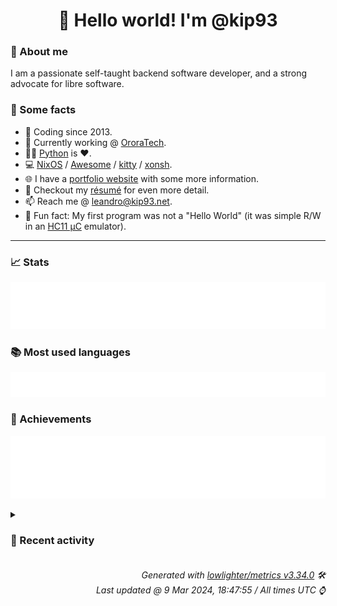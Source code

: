 <!-- README template, populated using this action:
     https://github.com/kip93/kip93/blob/main/.github/workflows/readme.yml. -->

<h1 align="center">👋 Hello world! I'm @kip93</h1> <!-- LOGIN => username -->

### 👤 About me

I am a passionate self-taught backend software developer, and a strong advocate for libre software.


### 💬 Some facts

* 📅 Coding since 2013.
* 💼 Currently working @ [OroraTech](https://ororatech.com/).
* 👨‍💻 [Python](https://github.com/search?q=user%3Akip93&l=python) is ❤️. <!-- LOGIN => username -->
* 💻 [NixOS](https://github.com/NixOS/) /
     [Awesome](https://github.com/awesomeWM/) /
     [kitty](https://github.com/kovidgoyal/kitty/) /
     [xonsh](https://github.com/xonsh/).
* 🌐 I have a [portfolio website](https://kip93.net/) with some more information.
* 📝 Checkout my [résumé](https://kip93.net/resume/) for even more detail.
* 📫 Reach me @ [leandro@kip93.net](mailto:leandro@kip93.net).
* 🎲 Fun fact: My first program was not a "Hello World" (it was simple R/W in an [HC11 µC](https://en.wikipedia.org/wiki/68HC11) emulator).


-----------------------------------------------------------------------------------------------------------------------


### 📈 Stats

![](./stats.svg)


### 📚 Most used languages <!-- by percentage, in decreasing order -->

![](./languages.svg)


### 🏅 Achievements

![](./achievements.svg)


<details> <!-- Last activity -->
<!-- Almost verbatim copy of https://github.com/lowlighter/metrics/blob/latest/source/templates/markdown/partials/activity.ejs, but restructured to be foldable. -->
<summary><h3>📰 Recent activity</h3></summary>

* ➡️ Pushed 1 commit in [kip93/nixpkgs](https://github.com/kip93/nixpkgs) on branch `chore/ansilove`
  * [#fb81121](https://github.com/kip93/nixpkgs/commit/fb81121) Apply suggestions from code review

Co-authored-by: lolbinarycat &lt;dogedoge61+github@gmail.com&gt;
  * *On 6 Mar 2024, 23:01:07*
* #️⃣ Opened [#1 Bad binary name](https://github.com/thefossguy/nixos-needsreboot/issues/1) in [thefossguy/nixos-needsreboot](https://github.com/thefossguy/nixos-needsreboot)
  * *On 6 Mar 2024, 10:41:58*
* 🌟 Starred [thefossguy/nixos-needsreboot](https://github.com/thefossguy/nixos-needsreboot)
  * *On 5 Mar 2024, 11:14:06*
* 🔍 Reviewed [#287984 pablodraw: init at 3.3.13-beta](https://github.com/NixOS/nixpkgs/pull/287984) in [NixOS/nixpkgs](https://github.com/NixOS/nixpkgs)
  * *On 4 Mar 2024, 09:31:11*
</details>


<h6 align="right"><em>
    Generated with <a href="https://github.com/lowlighter/metrics/tree/latest/">lowlighter/metrics v3.34.0</a> 🛠️<br> <!-- VERSION => MAJOR.minor.patch -->
    Last updated @ 9 Mar 2024, 18:47:55 / All times UTC ⌚ <!-- meta.generated => DD/MM/YYYY, hh:mm -->
</em></h6>
